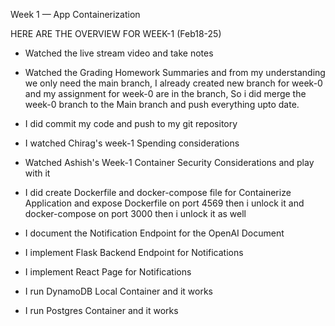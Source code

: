 Week 1 — App Containerization

HERE ARE THE OVERVIEW FOR WEEK-1 (Feb18-25)

- Watched the live stream video and take notes

- Watched the Grading Homework Summaries and from my understanding we only need the main branch, I already created new branch for week-0 and my assignment for week-0 are in the branch, So i did merge the week-0 branch to the Main branch and push everything upto date. 

- I did commit my code and push to my git repository

- I watched Chirag's week-1 Spending considerations 

- Watched Ashish's Week-1 Container Security Considerations and play with it

- I did create Dockerfile and docker-compose file for Containerize Application and expose Dockerfile on port 4569 then i unlock it and docker-compose on port 3000 then i unlock it as well

- I document the Notification Endpoint for the OpenAI Document

- I implement Flask Backend Endpoint for Notifications

- I implement React Page for Notifications

- I run DynamoDB Local Container and it works

- I run Postgres Container and it works

